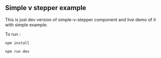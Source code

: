## Simple v stepper example
This is just dev version of simple-v-stepper component and live demo of it with simple example.

To run : 

`npm install`

`npm run dev`
